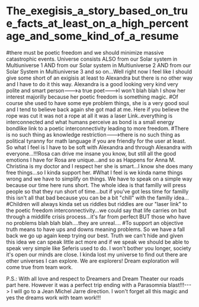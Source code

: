 # The_exegisis_a_story_based_on_true_facts_at_least_on_a_high_percentage_and_some_kind_of_a_resume
#there must be poetic freedom and we should minimize massive catastrophic events. Universe consists ALSO from our Solar system in Multiuniverse 1 AND from our Solar system in Multiuniverse 2 AND from our Solar System in Multiuniverse 3 and so on...Well right now I feel like I should give some short of an exigisis at least to Alexandra but there is no other way and I have to do it this way. Alexandra is a good looking very kind very polite and smart person--->a true poet--->I won't blah blah I show her interest majorilly because her poetic freedom is something magic.
#Of course she used to have some eye problem things, she is a very good soul and I tend to believe back again she got mad at me. Here if you believe the rope was cut it was not a rope at all it was a laser Link..everything is interconnected and what humans perceive as bond is a small energy bondlike link to a poetic interconnectivity leading to more freedom.
#There is no such thing as knowledge restriction--->there is no such thing as political tyranny for math language if you are friendly for the user at least. So what I feel is I have to be soft with Alexandra and through Alexandra with everyone...!!!Rosa can drive me insane you know, but still all the good emotions I have for Rosa are unique...and so as Happens for Anna M. Christina is my doctor and I respect her she is smart...I know she does many free things...so I kinda support her.
#What I feel is we kinda name things wrong and we have to simplify on things. We have to speak on a simple way because our time here runs short. The whole idea is that familly will press people so that they run short of time...but if you've got less time for familly this isn't all that bad because you can be a bit "chill" with the familly idea...
#Children will always kinda set us riddles but riddles are our "laser link" to the poetic freedom interconnectivity...we could say that life carries on but through a middlife crisis process...it's far from perfect BUT those who have no problems blah blah blah....they are unreal....
#To support an objective truth means to have ups and downs meaning problems. So we have a fall back we go up again keep trying our best. Truth we can't hide and given this idea we can speak little act more and if we speak we should be able to speak very simple like Seferis used to do. I won't bother you longer, society it's open our minds are close. I kinda lost my universe to find out there are other universes I can explore. We are explorers! Dream exploration will come true from team work. 

P.S.: With all love and respect to Dreamers and Dream Theater our roads part here. However it was a perfect trip ending with a Parasomnia blast!!!---> I will go to a Jean Michel Jarre direction. I won't forget all this magic and yes the dreams work with team work!!!
